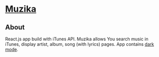 # [Muzika](https://github.com/jb1905/Muzika)

## About
React.js app build with iTunes API. Muzika allows You search music in iTunes, display artist, album, song (with lyrics) pages. App contains [dark mode](https://github.com/jb1905/darky.js).
